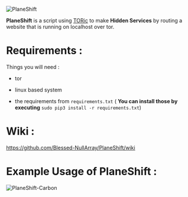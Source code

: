 ![PlaneShift](https://github.com/Blessed-NullArray/PlaneShift/blob/master/imgs/planeshift-banner1.png?raw=true)

**PlaneShift** is a script using [TORic](https://github.com/Blessed-NullArray/TORic) to make **Hidden Services** by routing a website that is running on localhost over tor.

# Requirements :

Things you will need :

* tor

* linux based system

* the requirements from `requirements.txt` ( **You can install those by executing** `sudo pip3 install -r requirements.txt`)

# Wiki :

https://github.com/Blessed-NullArray/PlaneShift/wiki

# Example Usage of PlaneShift :

![PlaneShift-Carbon](https://github.com/Blessed-NullArray/PlaneShift/blob/master/imgs/planeshift-carbon.png?raw=true)